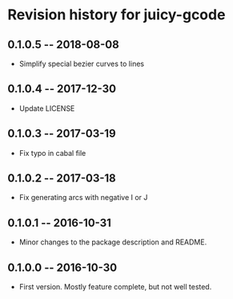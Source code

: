 # Revision history for juicy-gcode

## 0.1.0.5  -- 2018-08-08

* Simplify special bezier curves to lines

## 0.1.0.4  -- 2017-12-30

* Update LICENSE

## 0.1.0.3  -- 2017-03-19

* Fix typo in cabal file

## 0.1.0.2  -- 2017-03-18

* Fix generating arcs with negative I or J

## 0.1.0.1  -- 2016-10-31

* Minor changes to the package description and README.

## 0.1.0.0  -- 2016-10-30

* First version. Mostly feature complete, but not well tested.
